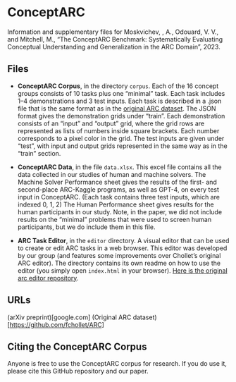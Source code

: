 # ConceptARC
Information and supplementary files for Moskvichev, , A., Odouard, V. V., and Mitchell, M., “The ConceptARC Benchmark: Systematically Evaluating Conceptual Understanding and Generalization in the ARC Domain”, 2023.  

## Files
-	**ConceptARC Corpus**, in the directory `corpus`.  Each of the 16 concept groups consists of 10 tasks plus one “minimal” task.  Each task includes 1–4 demonstrations and 3 test inputs.   Each task is described in a .json file that is the same format as in the [original ARC dataset](https://github.com/fchollet/ARC).  The JSON format gives the demonstration grids under “train”.  Each demonstration consists of an “input” and “output” grid, where the grid rows are represented as lists of numbers inside square brackets.  Each number corresponds to a pixel color in the grid.  The test inputs are given under “test”, with input and output grids represented in the same way as in the “train” section.  

- **ConceptARC Data**, in the file `data.xlsx`. This excel file contains all the data collected in our studies of human and machine solvers.   The Machine Solver Performance sheet gives the results of the first- and second-place ARC-Kaggle programs, as well as GPT-4, on every test input in ConceptARC.  (Each task contains three test inputs, which are indexed 0, 1, 2) The Human Performance sheet gives results for the human participants in our study.  Note, in the paper, we did not include results on the “minimal” problems that were used to screen human participants, but we do include them in this file.  

- **ARC Task Editor**, in the `editor` directory.  A visual editor that can be used to create or edit ARC tasks in a web browser.  This editor was developed by our group (and features some improvements over Chollet’s original ARC editor). The directory contains its own readme on how to use the editor (you simply open `index.html` in your browser). [Here is the original arc editor repository](https://github.com/victorvikram/arc-site.git).  

## URLs
(arXiv preprint)[google.com]
(Original ARC dataset)[https://github.com/fchollet/ARC]

## Citing the ConceptARC Corpus
Anyone is free to use the ConceptARC corpus for research.  If you do use it, please cite this GitHub repository and our paper.   

